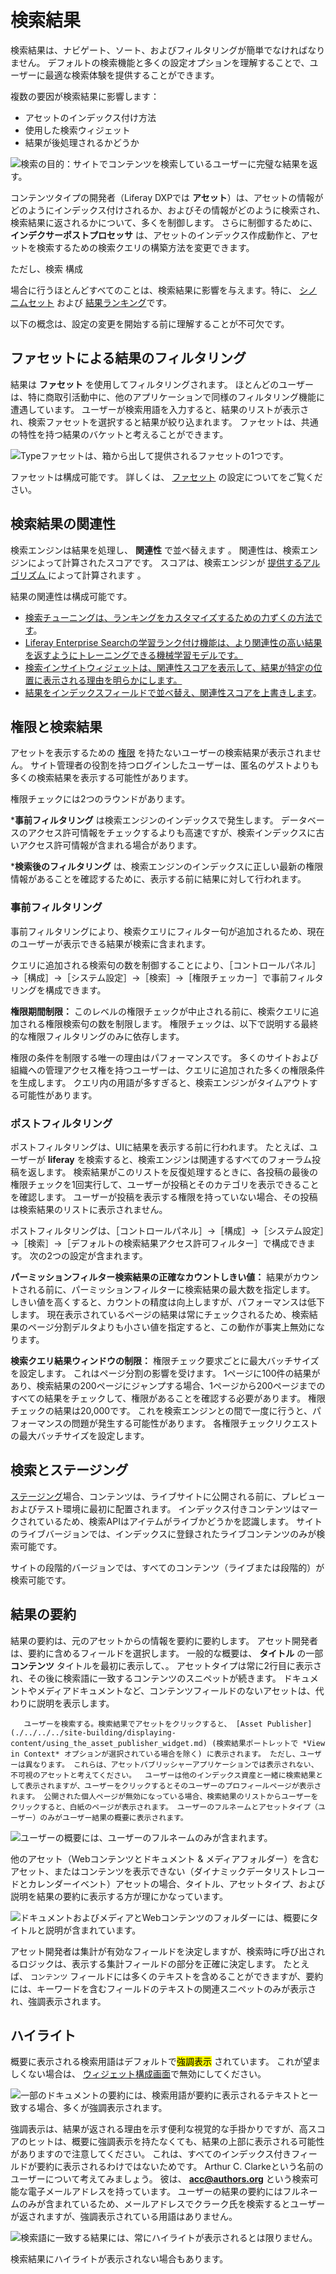 # 検索結果

検索結果は、ナビゲート、ソート、およびフィルタリングが簡単でなければなりません。 デフォルトの検索機能と多くの設定オプションを理解することで、ユーザーに最適な検索体験を提供することができます。

複数の要因が検索結果に影響します：

* アセットのインデックス付け方法
* 使用した検索ウィジェット
* 結果が後処理されるかどうか

![検索の目的：サイトでコンテンツを検索しているユーザーに完璧な結果を返す。](./search-results/images/01.png)

コンテンツタイプの開発者（Liferay DXPでは **アセット**）は、アセットの情報がどのようにインデックス付けされるか、およびその情報がどのように検索され、検索結果に返されるかについて、多くを制御します。 さらに制御するために、 **インデクサーポストプロセッサ** は、アセットのインデックス作成動作と、アセットを検索するための検索クエリの構築方法を変更できます。

ただし、検索</a> 構成

場合に行うほとんどすべてのことは、検索結果に影響を与えます。特に、 [シノニムセット](../../search_administration_and_tuning.md) および [結果ランキング](../../search_administration_and_tuning.md)です。</p> 

以下の概念は、設定の変更を開始する前に理解することが不可欠です。



<a name="filtering-results-with-facets" />

## ファセットによる結果のフィルタリング

結果は **ファセット** を使用してフィルタリングされます。 ほとんどのユーザーは、特に商取引活動中に、他のアプリケーションで同様のフィルタリング機能に遭遇しています。 ユーザーが検索用語を入力すると、結果のリストが表示され、検索ファセットを選択すると結果が絞り込まれます。 ファセットは、共通の特性を持つ結果のバケットと考えることができます。

![Typeファセットは、箱から出して提供されるファセットの1つです。](./search-results/images/02.png)

ファセットは構成可能です。 詳しくは、 [ファセット](../search-facets/facets.md) の設定についてをご覧ください。



<a name="search-results-relevance" />

## 検索結果の関連性

検索エンジンは結果を処理し、 **関連性** で並べ替えます 。 関連性は、検索エンジンによって計算されたスコアです。 スコアは、検索エンジンが [提供するアルゴリズム ](https://www.elastic.co/guide/en/elasticsearch/guide/master/relevance-intro.html#relevance-intro) によって計算されます 。

結果の関連性は構成可能です。

* [検索チューニングは、ランキングをカスタマイズするための力ずくの方法です](../../search_administration_and_tuning.md)。
* [Liferay Enterprise Searchの学習ランク付け機能は、より関連性の高い結果を返すようにトレーニングできる機械学習モデルです。](./../../liferay_enterprise_search.md)
* [検索インサイトウィジェットは、関連性スコアを表示して、結果が特定の位置に表示される理由を明らかにします。](../../search_administration_and_tuning.md)
* [結果をインデックスフィールドで並べ替え、関連性スコアを上書きします](./sorting-search-results.md)。



<a name="permissions-and-search-results" />

## 権限と検索結果

アセットを表示するための [権限](../../../users-and-permissions/roles-and-permissions/understanding-roles-and-permissions.md) を持たないユーザーの検索結果が表示されません。 サイト管理者の役割を持つログインしたユーザーは、匿名のゲストよりも多くの検索結果を表示する可能性があります。

権限チェックには2つのラウンドがあります。

***事前フィルタリング** は検索エンジンのインデックスで発生します。 データベースのアクセス許可情報をチェックするよりも高速ですが、検索インデックスに古いアクセス許可情報が含まれる場合があります。

***検索後のフィルタリング** は、検索エンジンのインデックスに正しい最新の権限情報があることを確認するために、表示する前に結果に対して行われます。



<a name="pre-filtering" />

### 事前フィルタリング

事前フィルタリングにより、検索クエリにフィルター句が追加されるため、現在のユーザーが表示できる結果が検索に含まれます。

クエリに追加される検索句の数を制御することにより、［コントロールパネル］→［構成］→［システム設定］→［検索］→［権限チェッカー］で事前フィルタリングを構成できます。

**権限期間制限：** このレベルの権限チェックが中止される前に、検索クエリに追加される権限検索句の数を制限します。 権限チェックは、以下で説明する最終的な権限フィルタリングのみに依存します。

権限の条件を制限する唯一の理由はパフォーマンスです。 多くのサイトおよび組織への管理アクセス権を持つユーザーは、クエリに追加された多くの権限条件を生成します。 クエリ内の用語が多すぎると、検索エンジンがタイムアウトする可能性があります。



<a name="post-filtering" />

### ポストフィルタリング

ポストフィルタリングは、UIに結果を表示する前に行われます。 たとえば、ユーザーが **liferay** を検索すると、検索エンジンは関連するすべてのフォーラム投稿を返します。 検索結果がこのリストを反復処理するときに、各投稿の最後の権限チェックを1回実行して、ユーザーが投稿とそのカテゴリを表示できることを確認します。 ユーザーが投稿を表示する権限を持っていない場合、その投稿は検索結果のリストに表示されません。

ポストフィルタリングは、［コントロールパネル］→［構成］→［システム設定］→［検索］→［デフォルトの検索結果アクセス許可フィルター］で構成できます。 次の2つの設定が含まれます。

**パーミッションフィルター検索結果の正確なカウントしきい値：** 結果がカウントされる前に、パーミッションフィルターに検索結果の最大数を指定します。 しきい値を高くすると、カウントの精度は向上しますが、パフォーマンスは低下します。 現在表示されているページの結果は常にチェックされるため、検索結果のページ分割デルタよりも小さい値を指定すると、この動作が事実上無効になります。

**検索クエリ結果ウィンドウの制限：** 権限チェック要求ごとに最大バッチサイズを設定します。 これはページ分割の影響を受けます。 1ページに100件の結果があり、検索結果の200ページにジャンプする場合、1ページから200ページまでのすべての結果をチェックして、権限があることを確認する必要があります。 権限チェックの結果は20,000です。 これを検索エンジンとの間で一度に行うと、パフォーマンスの問題が発生する可能性があります。 各権限チェックリクエストの最大バッチサイズを設定します。



<a name="search-and-staging" />

## 検索とステージング

[ステージング](./../../../site-building/site_settings.md)場合、コンテンツは、ライブサイトに公開される前に、プレビューおよびテスト環境に最初に配置されます。 インデックス付きコンテンツはマークされているため、検索APIはアイテムがライブかどうかを認識します。 サイトのライブバージョンでは、インデックスに登録されたライブコンテンツのみが検索可能です。

サイトの段階的バージョンでは、すべてのコンテンツ（ライブまたは段階的）が検索可能です。



<a name="result-summaries" />

## 結果の要約

結果の要約は、元のアセットからの情報を要約に要約します。 アセット開発者は、要約に含めるフィールドを選択します。 一般的な概要は、 **タイトル** の一部 **コンテンツ** タイトルを最初に表示して、。 アセットタイプは常に2行目に表示され、その後に検索語に一致するコンテンツのスニペットが続きます。 ドキュメントやメディアドキュメントなど、コンテンツフィールドのないアセットは、代わりに説明を表示します。



```{note}
   ユーザーを検索する。検索結果でアセットをクリックすると、 [Asset Publisher](./../../../site-building/displaying-content/using_the_asset_publisher_widget.md) (検索結果ポートレットで *View in Context* オプションが選択されている場合を除く) に表示されます。 ただし、ユーザーは異なります。 これらは、アセットパブリッシャーアプリケーションでは表示されない、不可視のアセットと考えてください。  ユーザーは他のインデックス資産と一緒に検索結果として表示されますが、ユーザーをクリックするとそのユーザーのプロフィールページが表示されます。 公開された個人ページが無効になっている場合、検索結果のリストからユーザーをクリックすると、白紙のページが表示されます。 ユーザーのフルネームとアセットタイプ（ユーザー）のみがユーザー結果の概要に表示されます。
```


![ユーザーの概要には、ユーザーのフルネームのみが含まれます。](./search-results/images/03.png)

他のアセット（Webコンテンツとドキュメント & メディアフォルダー）を含むアセット、またはコンテンツを表示できない（ダイナミックデータリストレコードとカレンダーイベント）アセットの場合、タイトル、アセットタイプ、および説明を結果の要約に表示する方が理にかなっています。

![ドキュメントおよびメディアとWebコンテンツのフォルダーには、概要にタイトルと説明が含まれています。](./search-results/images/04.png)

アセット開発者は集計が有効なフィールドを決定しますが、検索時に呼び出されるロジックは、表示する集計フィールドの部分を正確に決定します。 たとえば、 `コンテンツ` フィールドには多くのテキストを含めることができますが、要約には、キーワードを含むフィールドのテキストの関連スニペットのみが表示され、強調表示されます。



<a name="highlighting" />

## ハイライト

概要に表示される検索用語はデフォルトで<mark>強調表示</mark> されています。 これが望ましくない場合は、 [ウィジェット構成画面](./configuring-the-search-results-widget.md)で無効にしてください。

![一部のドキュメントの要約には、検索用語が要約に表示されるテキストと一致する場合、多くが強調表示されます。](./search-results/images/05.png)

強調表示は、結果が返される理由を示す便利な視覚的な手掛かりですが、高スコアのヒットは、概要に強調表示を持たなくても、結果の上部に表示される可能性がありますので注意してください。 これは、すべてのインデックス付きフィールドが要約に表示されるわけではないためです。 Arthur C. Clarkeという名前のユーザーについて考えてみましょう。 彼は、 **acc@authors.org** という検索可能な電子メールアドレスを持っています。 ユーザーの結果の要約にはフルネームのみが含まれているため、メールアドレスでクラーク氏を検索するとユーザーが返されますが、強調表示されている用語はありません。

![検索語に一致する結果には、常にハイライトが表示されるとは限りません。](./search-results/images/06.png)

検索結果にハイライトが表示されない場合もあります。
